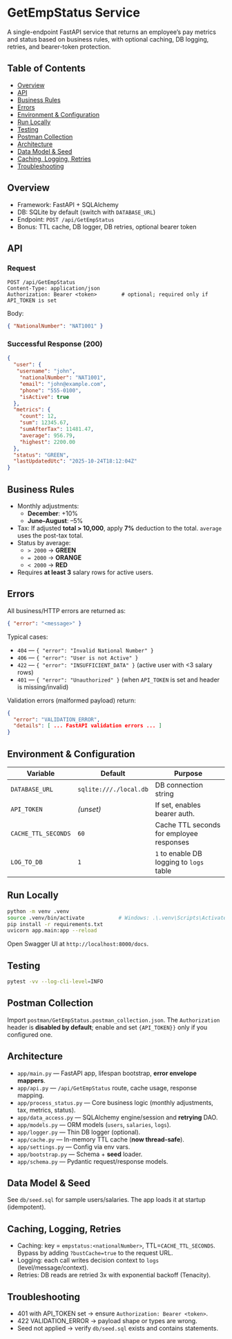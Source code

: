# GetEmpStatus Service

A single-endpoint FastAPI service that returns an employee’s pay metrics and status based on business rules, with optional caching, DB logging, retries, and bearer-token protection.

## Table of Contents
- [Overview](#overview)
- [API](#api)
- [Business Rules](#business-rules)
- [Errors](#errors)
- [Environment & Configuration](#environment--configuration)
- [Run Locally](#run-locally)
- [Testing](#testing)
- [Postman Collection](#postman-collection)
- [Architecture](#architecture)
- [Data Model & Seed](#data-model--seed)
- [Caching, Logging, Retries](#caching-logging-retries)
- [Troubleshooting](#troubleshooting)

## Overview
- Framework: FastAPI + SQLAlchemy
- DB: SQLite by default (switch with `DATABASE_URL`)
- Endpoint: `POST /api/GetEmpStatus`
- Bonus: TTL cache, DB logger, DB retries, optional bearer token

## API
### Request
```http
POST /api/GetEmpStatus
Content-Type: application/json
Authorization: Bearer <token>        # optional; required only if API_TOKEN is set
```
Body:
```json
{ "NationalNumber": "NAT1001" }
```

### Successful Response (200)
```json
{
  "user": {
   "username": "john",
    "nationalNumber": "NAT1001",
    "email": "john@example.com",
    "phone": "555-0100",
    "isActive": true
  },
  "metrics": {
    "count": 12,
    "sum": 12345.67,
    "sumAfterTax": 11481.47,
    "average": 956.79,
    "highest": 2200.00
  },
  "status": "GREEN",
  "lastUpdatedUtc": "2025-10-24T18:12:04Z"
}
```

## Business Rules
- Monthly adjustments:
  - **December**: +10%
  - **June–August**: –5%
- Tax: If adjusted **total > 10,000**, apply **7%** deduction to the total. `average` uses the post-tax total.
- Status by average:
  - `> 2000` → **GREEN**
  - `= 2000` → **ORANGE**
  - `< 2000` → **RED**
- Requires **at least 3** salary rows for active users.

## Errors
All business/HTTP errors are returned as:
```json
{ "error": "<message>" }
```

Typical cases:
- `404` — `{ "error": "Invalid National Number" }`
- `406` — `{ "error": "User is not Active" }`
- `422` — `{ "error": "INSUFFICIENT_DATA" }` (active user with <3 salary rows)
- `401` — `{ "error": "Unauthorized" }` (when `API_TOKEN` is set and header is missing/invalid)

Validation errors (malformed payload) return:
```json
{
  "error": "VALIDATION_ERROR",
  "details": [ ... FastAPI validation errors ... ]
}
```

## Environment & Configuration
| Variable | Default | Purpose |
|---|---|---|
| `DATABASE_URL` | `sqlite:///./local.db` | DB connection string |
| `API_TOKEN` | *(unset)* | If set, enables bearer auth. |
| `CACHE_TTL_SECONDS` | `60` | Cache TTL seconds for employee responses |
| `LOG_TO_DB` | `1` | `1` to enable DB logging to `logs` table |

## Run Locally
```bash
python -m venv .venv
source .venv/bin/activate           # Windows: .\.venv\Scripts\Activate.ps1
pip install -r requirements.txt
uvicorn app.main:app --reload
```
Open Swagger UI at `http://localhost:8000/docs`.

## Testing
```bash
pytest -vv --log-cli-level=INFO
```

## Postman Collection
Import `postman/GetEmpStatus.postman_collection.json`. The `Authorization` header is **disabled by default**; enable and set `{API_TOKEN}}` only if you configured one.

## Architecture
- `app/main.py` — FastAPI app, lifespan bootstrap, **error envelope mappers**.
- `app/api.py` — `/api/GetEmpStatus` route, cache usage, response mapping.
- `app/process_status.py` — Core business logic (monthly adjustments, tax, metrics, status).
- `app/data_access.py` — SQLAlchemy engine/session and **retrying** DAO.
- `app/models.py` — ORM models (`users`, `salaries`, `logs`).
- `app/logger.py` — Thin DB logger (optional).
- `app/cache.py` — In-memory TTL cache (**now thread-safe**).
- `app/settings.py` — Config via env vars.
- `app/bootstrap.py` — Schema + **seed** loader.
- `app/schema.py` — Pydantic request/response models.

## Data Model & Seed
See `db/seed.sql` for sample users/salaries. The app loads it at startup (idempotent).

## Caching, Logging, Retries
- Caching: key = `empstatus:<nationalNumber>`, TTL=`CACHE_TTL_SECONDS`. Bypass by adding `?bustCache=true` to the request URL.
- Logging: each call writes decision context to `logs` (level/message/context).
- Retries: DB reads are retried 3x with exponential backoff (Tenacity).

## Troubleshooting
- 401 with API_TOKEN set → ensure `Authorization: Bearer <token>`.
- 422 VALIDATION_ERROR → payload shape or types are wrong.
- Seed not applied → verify `db/seed.sql` exists and contains statements.
